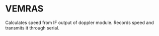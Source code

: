# VEMRAS
Calculates speed from IF output of doppler module. Records speed and transmits it through serial.
